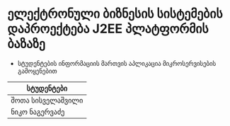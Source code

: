 
# ელექტრონული ბიზნესის სისტემების დაპროექტება J2EE პლატფორმის ბაზაზე

* სტუდენტების ინფორმაციის მართვის აპლიკაცია მიკროსერვისების გამოყენებით

| **სტუდენტები**    |
|-------------------|
| შოთა სისველაშვილი |
| ნიკო ნაგერვაძე    |



